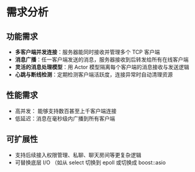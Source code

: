 # 需求分析

## 功能需求

- **多客户端并发连接**：服务器能同时接收并管理多个 TCP 客户端
- **消息广播**：任一客户端发送的消息，服务器接收到后转发给所有在线客户端
- **灵活的消息处理模型**：用 Actor 模型隔离每个客户端的消息接收与发送逻辑
- **心跳与断线检测**：定期检测客户端活跃度，连接异常时自动清理资源

## 性能需求

- 高并发： 能够支持数百甚至上千客户端连接
- 低延迟：消息在毫秒级内广播到所有客户端

## 可扩展性

- 支持后续接入权限管理、私聊、聊天房间等更复杂逻辑
- 可替换底层 I/O （如从 select 切换到 epoll 或切换成 boost::asio
